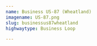 ```yaml
---
name: Business US-87 (Wheatland)
imagename: US-87.png
slug: businessus87wheatland
highwaytype: Business Loop

---
```

